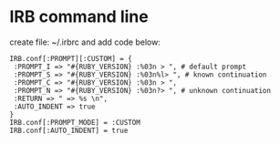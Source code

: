 # IRB command line

create file: ~/.irbrc and add code below:

```
IRB.conf[:PROMPT][:CUSTOM] = {
 :PROMPT_I => "#{RUBY_VERSION} :%03n > ", # default prompt
 :PROMPT_S => "#{RUBY_VERSION} :%03n%l> ", # known continuation
 :PROMPT_C => "#{RUBY_VERSION} :%03n > ",
 :PROMPT_N => "#{RUBY_VERSION} :%03n?> ", # unknown continuation
 :RETURN => " => %s \n",
 :AUTO_INDENT => true
}
IRB.conf[:PROMPT_MODE] = :CUSTOM
IRB.conf[:AUTO_INDENT] = true
```